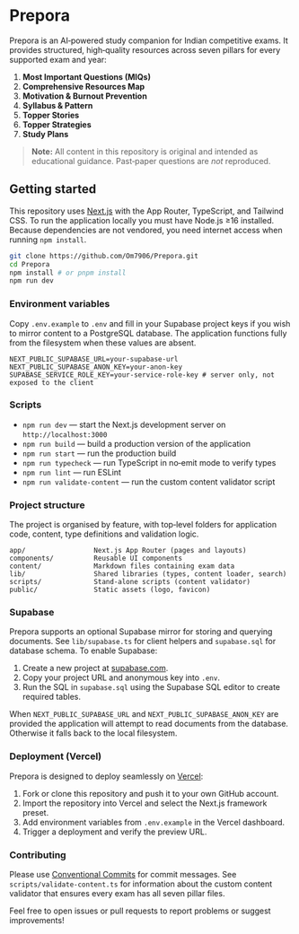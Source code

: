 # Prepora

Prepora is an AI‑powered study companion for Indian competitive exams.  It
provides structured, high‑quality resources across seven pillars for every
supported exam and year:

1. **Most Important Questions (MIQs)**
2. **Comprehensive Resources Map**
3. **Motivation & Burnout Prevention**
4. **Syllabus & Pattern**
5. **Topper Stories**
6. **Topper Strategies**
7. **Study Plans**

> **Note:** All content in this repository is original and intended as
> educational guidance.  Past‑paper questions are *not* reproduced.

## Getting started

This repository uses [Next.js](https://nextjs.org/) with the App Router,
TypeScript, and Tailwind CSS.  To run the application locally you must have
Node.js ≥16 installed.  Because dependencies are not vendored, you need
internet access when running `npm install`.

```bash
git clone https://github.com/Om7906/Prepora.git
cd Prepora
npm install # or pnpm install
npm run dev
```

### Environment variables

Copy `.env.example` to `.env` and fill in your Supabase project keys if you
wish to mirror content to a PostgreSQL database.  The application functions
fully from the filesystem when these values are absent.

```
NEXT_PUBLIC_SUPABASE_URL=your-supabase-url
NEXT_PUBLIC_SUPABASE_ANON_KEY=your-anon-key
SUPABASE_SERVICE_ROLE_KEY=your-service-role-key # server only, not exposed to the client
```

### Scripts

- `npm run dev` &mdash; start the Next.js development server on
  `http://localhost:3000`
- `npm run build` &mdash; build a production version of the application
- `npm run start` &mdash; run the production build
- `npm run typecheck` &mdash; run TypeScript in no‑emit mode to verify types
- `npm run lint` &mdash; run ESLint
- `npm run validate-content` &mdash; run the custom content validator script

### Project structure

The project is organised by feature, with top‑level folders for application
code, content, type definitions and validation logic.

```
app/                 Next.js App Router (pages and layouts)
components/          Reusable UI components
content/             Markdown files containing exam data
lib/                 Shared libraries (types, content loader, search)
scripts/             Stand‑alone scripts (content validator)
public/              Static assets (logo, favicon)
```

### Supabase

Prepora supports an optional Supabase mirror for storing and querying
documents.  See `lib/supabase.ts` for client helpers and `supabase.sql` for
database schema.  To enable Supabase:

1. Create a new project at [supabase.com](https://supabase.com/).
2. Copy your project URL and anonymous key into `.env`.
3. Run the SQL in `supabase.sql` using the Supabase SQL editor to create
   required tables.

When `NEXT_PUBLIC_SUPABASE_URL` and `NEXT_PUBLIC_SUPABASE_ANON_KEY` are
provided the application will attempt to read documents from the database.
Otherwise it falls back to the local filesystem.

### Deployment (Vercel)

Prepora is designed to deploy seamlessly on [Vercel](https://vercel.com/):

1. Fork or clone this repository and push it to your own GitHub account.
2. Import the repository into Vercel and select the Next.js framework
   preset.
3. Add environment variables from `.env.example` in the Vercel dashboard.
4. Trigger a deployment and verify the preview URL.

### Contributing

Please use [Conventional Commits](https://www.conventionalcommits.org/) for
commit messages.  See `scripts/validate-content.ts` for information about
the custom content validator that ensures every exam has all seven pillar
files.

Feel free to open issues or pull requests to report problems or suggest
improvements!